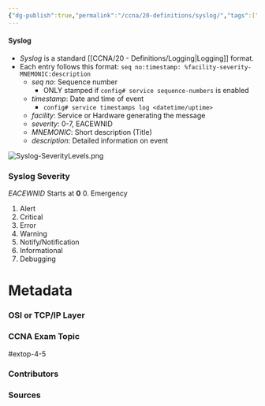```yaml
---
{"dg-publish":true,"permalink":"/ccna/20-definitions/syslog/","tags":["defs_ccna"]}
---
```


#### Syslog
- *Syslog* is a standard [[CCNA/20 - Definitions/Logging\|Logging]] format. 
- Each entry follows this format: `seq no:timestamp: %facility-severity-MNEMONIC:description`
	- *seq no*: Sequence number
		- ONLY stamped if `config# service sequence-numbers` is enabled
	- *timestamp*: Date and time of event
		- `config# service timestamps log <datetime/uptime>`
	- *facility*: Service or Hardware generating the message
	- *severity*: 0-7, EACEWNID
	- *MNEMONIC*: Short description (Title)
	- *description*: Detailed information on event

![Syslog-SeverityLevels.png](/img/user/Attachments/Syslog-SeverityLevels.png)


### Syslog Severity
*EACEWNID* Starts at **0**
0. Emergency
1. Alert
2. Critical
3. Error
4. Warning
5. Notify/Notification
6. Informational
7. Debugging


# Metadata
### OSI or TCP/IP Layer

### CCNA Exam Topic
#extop-4-5 
### Contributors

### Sources
